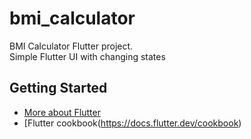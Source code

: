 # bmi_calculator

BMI Calculator Flutter project.
<br>
Simple Flutter UI with changing states

## Getting Started

- [More about Flutter](https://docs.flutter.dev/get-started/codelab)
- [Flutter cookbook(https://docs.flutter.dev/cookbook)

